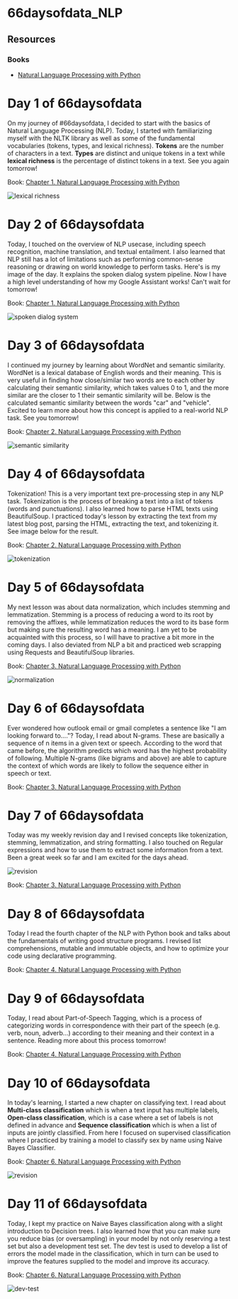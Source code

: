 # 66daysofdata_NLP

## Resources

### Books
- [Natural Language Processing with Python](https://www.nltk.org/book/)



# Day 1 of 66daysofdata

On my journey of #66daysofdata, I decided to start with the basics of Natural Language Processing (NLP). Today, I started with familiarizing myself with the NLTK library as well as some of the fundamental vocabularies (tokens, types, and lexical richness). **Tokens** are the number of characters in a text. **Types** are distinct and unique tokens in a text while **lexical richness** is the percentage of distinct tokens in a text. See you again tomorrow!

Book:
[Chapter 1. Natural Language Processing with Python](https://www.nltk.org/book/)

![lexical richness](./images/day1.PNG)

# Day 2 of 66daysofdata

Today, I touched on the overview of NLP usecase, including speech recognition, machine translation, and textual entailment. I also learned that NLP still has a lot of limitations such as performing common-sense reasoning or drawing on world knowledge to perform tasks. Here's is my image of the day. It explains the spoken dialog system pipeline. Now I have a high level understanding of how my Google Assistant works! Can't wait for tomorrow!

Book:
[Chapter 1. Natural Language Processing with Python](https://www.nltk.org/book/)

![spoken dialog system](./images/day2.PNG)

# Day 3 of 66daysofdata

I continued my journey by learning about WordNet and semantic similarity. WordNet is a lexical database of English words and their meaning. This is very useful in finding how close/similar two words are to each other by calculating their semantic similarity, which takes values 0 to 1, and the more similar are the closer to 1 their semantic similarity will be. Below is the calculated semantic similarity between the words "car" and "vehicle". Excited to learn more about how this concept is applied to a real-world NLP task. See you tomorrow!

Book:
[Chapter 2. Natural Language Processing with Python](https://www.nltk.org/book/)

![semantic similarity](./images/day3.png)

# Day 4 of 66daysofdata

Tokenization! This is a very important text pre-processing step in any NLP task. Tokenization is the process of breaking a text into a list of tokens (words and punctuations). I also learned how to parse HTML texts using BeautifulSoup. I practiced today's lesson by extracting the text from my latest blog post, parsing the HTML, extracting the text, and tokenizing it. See image below for the result.

Book:
[Chapter 2. Natural Language Processing with Python](https://www.nltk.org/book/)

![tokenization](./images/day4.PNG)

# Day 5 of 66daysofdata

My next lesson was about data normalization, which includes stemming and lemmatization. Stemming is a process of reducing a word to its root by removing the affixes, while lemmatization reduces the word to its base form but making sure the resulting word has a meaning. I am yet to be acquainted with this process, so I will have to practive a bit more in the coming days. I also deviated from NLP a bit and practiced web scrapping using Requests and BeautifulSoup libraries. 

Book:
[Chapter 3. Natural Language Processing with Python](https://www.nltk.org/book/)

![normalization](./images/day5.png)

# Day 6 of 66daysofdata

Ever wondered how outlook email or gmail completes a sentence like "I am looking forward to...."? Today, I read about N-grams. These are basically a sequence of n items in a given text or speech. According to the word that came before, the algorithm predicts which word has the highest probability of following. Multiple N-grams (like bigrams and above) are able to capture the context of which words are likely to follow the sequence either in speech or text. 

Book:
[Chapter 3. Natural Language Processing with Python](https://www.nltk.org/book/)

# Day 7 of 66daysofdata

Today was my weekly revision day and I revised concepts like tokenization, stemming, lemmatization, and string formatting. I also touched on Regular expressions and how to use them to extract some information from a text. Been a great week so far and I am excited for the days ahead. 

![revision](./images/day7.png)

Book:
[Chapter 3. Natural Language Processing with Python](https://www.nltk.org/book/)

# Day 8 of 66daysofdata

Today I read the fourth chapter of the NLP with Python book and talks about the fundamentals of writing good structure programs. I revised list comprehensions, mutable and immutable objects, and how to optimize your code using declarative programming.

Book:
[Chapter 4. Natural Language Processing with Python](https://www.nltk.org/book/)

# Day 9 of 66daysofdata

Today, I read about Part-of-Speech Tagging, which is a process of categorizing words in correspondence with their part of the speech (e.g. verb, noun, adverb...) according to their meaning and their context in a sentence. Reading more about this process tomorrow!

Book:
[Chapter 4. Natural Language Processing with Python](https://www.nltk.org/book/)


# Day 10 of 66daysofdata

In today's learning, I started a new chapter on classifying text. I read about **Multi-class classification** which is when a text input has multiple labels, **Open-class classification**, which is a case where a set of labels is not defined in advance and **Sequence classification** which is when a list of inputs are jointly classified. From here I focused on supervised classification where I practiced by training a model to classify sex by name using Naive Bayes Classifier. 

Book:
[Chapter 6. Natural Language Processing with Python](https://www.nltk.org/book/)

![revision](./images/day10.png) 

# Day 11 of 66daysofdata

Today, I kept my practice on Naive Bayes classification along with a slight introduction to Decision trees. I also learned how that you can make sure you reduce bias (or oversampling) in your model by not only reserving a test set but also a development test set. The dev test is used to develop a list of errors the model made in the classification, which in turn can be used to improve the features supplied to the model and improve its accuracy. 

Book:
[Chapter 6. Natural Language Processing with Python](https://www.nltk.org/book/)

![dev-test](./images/day11.png)
